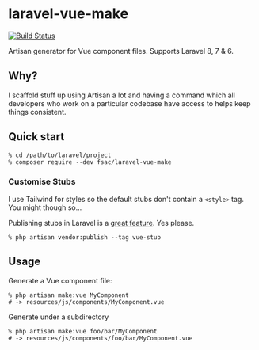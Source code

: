 # laravel-vue-make
[![Build Status](https://travis-ci.com/fsac/laravel-vue-make.svg?branch=main)](https://travis-ci.com/fsac/laravel-vue-make)

Artisan generator for Vue component files. Supports Laravel 8, 7 &amp; 6.

## Why?

I scaffold stuff up using Artisan a lot and having a command
which all developers who work on a particular codebase have
access to helps keep things consistent.


## Quick start

```
% cd /path/to/laravel/project
% composer require --dev fsac/laravel-vue-make
```

### Customise Stubs

I use Tailwind for styles so the default stubs don't
contain a `<style>` tag. You might though so...

Publishing stubs in Laravel is a [great feature](https://laravel.com/docs/8.x/artisan#stub-customization).
Yes please.

```
% php artisan vendor:publish --tag vue-stub
```

## Usage

Generate a Vue component file:

```
% php artisan make:vue MyComponent
# -> resources/js/components/MyComponent.vue
```

Generate under a subdirectory

```
% php artisan make:vue foo/bar/MyComponent
# -> resources/js/components/foo/bar/MyComponent.vue
```
